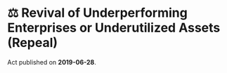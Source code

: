 # ⚖️  Revival of Underperforming Enterprises or Underutilized Assets (Repeal)

Act published on **2019-06-28**.
